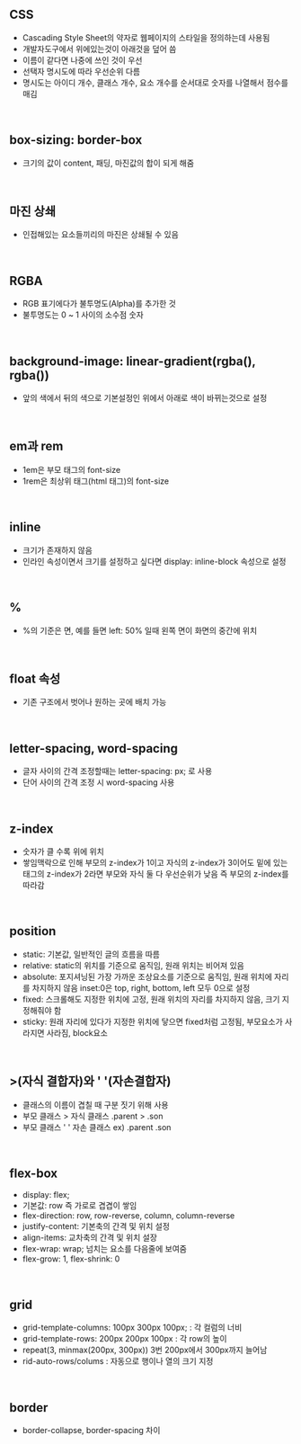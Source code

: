 ## CSS
+ Cascading Style Sheet의 약자로 웹페이지의 스타일을 정의하는데 사용됨 
+ 개발자도구에서 위에있는것이 아래것을 덮어 씀
+ 이름이 같다면 나중에 쓰인 것이 우선
+ 선택자 명시도에 따라 우선순위 다름
+ 명시도는 아이디 개수, 클래스 개수, 요소 개수를 순서대로 숫자를 나열해서 점수를 매김
<br>

## box-sizing: border-box
+ 크기의 값이 content, 패딩, 마진값의 합이 되게 해줌
<br>

## 마진 상쇄
+ 인접해있는 요소들끼리의 마진은 상쇄될 수 있음
<br>

## RGBA
+ RGB 표기에다가 불투명도(Alpha)를 추가한 것
+ 불투명도는 0 ~ 1 사이의 소수점 숫자
<br>

## background-image: linear-gradient(rgba(), rgba())
+ 앞의 색에서 뒤의 색으로 기본설정인 위에서 아래로 색이 바뀌는것으로 설정
<br>

## em과 rem
+ 1em은 부모 태그의 font-size
+ 1rem은 최상위 태그(html 태그)의 font-size   
<br>

## inline
+ 크기가 존재하지 않음
+ 인라인 속성이면서 크기를 설정하고 싶다면 display: inline-block 속성으로 설정
<br>

## %
+ %의 기준은 면, 예를 들면 left: 50% 일때 왼쪽 면이 화면의 중간에 위치 
<br>

## float 속성
+ 기존 구조에서 벗어나 원하는 곳에 배치 가능
<br>

## letter-spacing, word-spacing
+ 글자 사이의 간격 조정할때는 letter-spacing: px; 로 사용
+ 단어 사이의 간격 조정 시 word-spacing 사용
<br>

## z-index
+ 숫자가 클 수록 위에 위치
+ 쌓임맥락으로 인해 부모의 z-index가 1이고 자식의 z-index가 3이어도 밑에 있는 태그의 z-index가 2라면 부모와 자식 둘 다 우선순위가 낮음 즉 부모의 z-index를 따라감
<br>

## position
+ static: 기본값, 일반적인 글의 흐름을 따름
+ relative: static의 위치를 기준으로 움직임, 원래 위치는 비어져 있음
+ absolute: 포지셔닝된 가장 가까운 조상요소를 기준으로 움직임, 원래 위치에 자리를 차지하지 않음 inset:0은 top, right, bottom, left 모두 0으로 설정
+ fixed: 스크롤해도 지정한 위치에 고정, 원래 위치의 자리를 차지하지 않음, 크기 지정해줘야 함
+ sticky: 원래 자리에 있다가 지정한 위치에 닿으면 fixed처럼 고정됨, 부모요소가 사라지면 사라짐, block요소
<br>

## >(자식 결합자)와 ' '(자손결합자)
+ 클래스의 이름이 겹칠 때 구분 짓기 위해 사용
+ 부모 클래스 > 자식 클래스 .parent > .son
+ 부모 클래스 ' ' 자손 클래스 ex) .parent .son
<br>

## flex-box
+ display: flex;
+ 기본값: row 즉 가로로 겹겹이 쌓임
+ flex-direction: row, row-reverse, column, column-reverse
+ justify-content: 기본축의 간격 및 위치 설정
+ align-items: 교차축의 간격 및 위치 설장
+ flex-wrap: wrap; 넘치는 요소를 다음줄에 보여줌
+ flex-grow: 1, flex-shrink: 0
<br>

## grid 
+ grid-template-columns: 100px 300px 100px; : 각 컬럼의 너비
+ grid-template-rows: 200px 200px 100px : 각 row의 높이
+ repeat(3, minmax(200px, 300px)) 3번 200px에서 300px까지 늘어남
+ rid-auto-rows/colums : 자동으로 행이나 열의 크기 지정 
<br>

## border
+ border-collapse, border-spacing 차이
